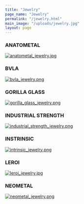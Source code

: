 ```yaml
---
title: "Jewelry"
page_name: "Jewelry"
permalink: "/jewelry.html"
main_image: "/uploads/jewelry.jpg"
layout: page
---
```


### ANATOMETAL
[![anatometal_jewelry.jpg](/uploads/anatometal_jewelry.jpg)](http://anatometal.com/)  

### BVLA
[![bvla_jewelry.png](/uploads/bvla_jewelry.png)](http://bodyvision.net/)  

### GORILLA GLASS
[![gorilla_glass_jewelry.png](/uploads/gorilla_glass_jewelry.png)](http://www.getgorilla.com/)  

### INDUSTRIAL STRENGTH
[![industrial_strength_jewelry.png](/uploads/industrial_strength_jewelry.png)](http://www.isbodyjewelry.com/)  

### INSTRINSIC
[![intrinsic_jewelry.png](/uploads/intrinsic_jewelry.png)](http://intrinsicbody.com/)  

### LEROI
[![leroi_jewelry.jpg](/uploads/leroi_jewelry.jpg)](http://leroi.com/)  

### NEOMETAL
[![neometal_jewelry.png](/uploads/neometal_jewelry.png)](http://www.neometal.com/)  

